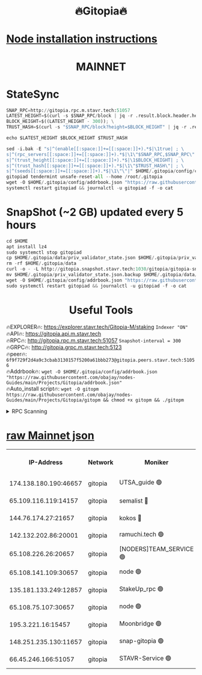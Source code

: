 <h1 align="center"> 🔥Gitopia🔥</h1>

[Node installation instructions](https://github.com/obajay/nodes-Guides/tree/main/Projects/Gitopia)
=

<h1 align="center"> MAINNET</h1>

# StateSync
```python
SNAP_RPC=http://gitopia.rpc.m.stavr.tech:51057
LATEST_HEIGHT=$(curl -s $SNAP_RPC/block | jq -r .result.block.header.height); \
BLOCK_HEIGHT=$((LATEST_HEIGHT - 300)); \
TRUST_HASH=$(curl -s "$SNAP_RPC/block?height=$BLOCK_HEIGHT" | jq -r .result.block_id.hash)

echo $LATEST_HEIGHT $BLOCK_HEIGHT $TRUST_HASH

sed -i.bak -E "s|^(enable[[:space:]]+=[[:space:]]+).*$|\1true| ; \
s|^(rpc_servers[[:space:]]+=[[:space:]]+).*$|\1\"$SNAP_RPC,$SNAP_RPC\"| ; \
s|^(trust_height[[:space:]]+=[[:space:]]+).*$|\1$BLOCK_HEIGHT| ; \
s|^(trust_hash[[:space:]]+=[[:space:]]+).*$|\1\"$TRUST_HASH\"| ; \
s|^(seeds[[:space:]]+=[[:space:]]+).*$|\1\"\"|" $HOME/.gitopia/config/config.toml
gitopiad tendermint unsafe-reset-all --home /root/.gitopia
wget -O $HOME/.gitopia/config/addrbook.json "https://raw.githubusercontent.com/obajay/nodes-Guides/main/Projects/Gitopia/addrbook.json"
systemctl restart gitopiad && journalctl -u gitopiad -f -o cat
```
# SnapShot (~2 GB) updated every 5 hours
```python
cd $HOME
apt install lz4
sudo systemctl stop gitopiad
cp $HOME/.gitopia/data/priv_validator_state.json $HOME/.gitopia/priv_validator_state.json.backup
rm -rf $HOME/.gitopia/data
curl -o - -L http://gitopia.snapshot.stavr.tech:1030/gitopia/gitopia-snap.tar.lz4 | lz4 -c -d - | tar -x -C $HOME/.gitopia --strip-components 2
mv $HOME/.gitopia/priv_validator_state.json.backup $HOME/.gitopia/data/priv_validator_state.json
wget -O $HOME/.gitopia/config/addrbook.json "https://raw.githubusercontent.com/obajay/nodes-Guides/main/Projects/Gitopia/addrbook.json"
sudo systemctl restart gitopiad && journalctl -u gitopiad -f -o cat
```
 <h1 align="center"> Useful Tools</h1>

🔥EXPLORER🔥:      https://explorer.stavr.tech/Gitopia-M/staking  `Indexer "ON"` \
🔥API🔥: 			 		 https://gitopia.api.m.stavr.tech \
🔥RPC🔥:           http://gitopia.rpc.m.stavr.tech:51057              `Snapshot-interval = 300` \
🔥GRPC🔥:          http://gitopia.grpc.m.stavr.tech:5123 \
🔥peer🔥:					 `6f9f729f2d4a9c3cbab3130157f5200a61bbb273@gitopia.peers.stavr.tech:51056` \
🔥Addrbook🔥:    ```wget -O $HOME/.gitopia/config/addrbook.json "https://raw.githubusercontent.com/obajay/nodes-Guides/main/Projects/Gitopia/addrbook.json"``` \
🔥Auto_install script🔥: ```wget -O gitopm https://raw.githubusercontent.com/obajay/nodes-Guides/main/Projects/Gitopia/gitopm && chmod +x gitopm && ./gitopm```


<details>
<summary>RPC Scanning</summary>

<h2 align="center"> We scan nodes in real time every 4 hours. And we provide the final result of RPC endpoints.
We cannot influence the operation of these nodes in any way. </h2>


```python
If Voting Power is higher than 0 --> then the Node is a validator of the network and may be subject to attack and be a potential threat to the chain.
```
```python
We marked such validators with a red symbol
```

</details>

[raw Mainnet json](https://rpc-check.gitopm.stavr.tech/gitopm/rpc-gitopm-result.json)
=

<table><tr><th>IP-Address</th><th>Network</th><th>Moniker</th><th>Latest Block Height</th><th>Earliest Block Height</th><th>Catching Up</th><th>Voting Power</th><th>Scan Time</th></tr><tr><td>174.138.180.190:46657</td><td>gitopia</td><td>UTSA_guide 🟢</td><td>9657008</td><td>6071990</td><td>False</td><td>0</td><td>2023-11-25T14:51:15.359708635UTC</td></tr><tr><td>65.109.116.119:14157</td><td>gitopia</td><td>semalist 🔴</td><td>9657012</td><td>6071990</td><td>False</td><td>428551</td><td>2023-11-25T14:51:20.373213248UTC</td></tr><tr><td>144.76.174.27:21657</td><td>gitopia</td><td>kokos 🔴</td><td>9657029</td><td>6071990</td><td>False</td><td>936373</td><td>2023-11-25T14:51:46.807604114UTC</td></tr><tr><td>142.132.202.86:20001</td><td>gitopia</td><td>ramuchi.tech 🟢</td><td>9657027</td><td>6548337</td><td>False</td><td>0</td><td>2023-11-25T14:51:44.147822667UTC</td></tr><tr><td>65.108.226.26:20657</td><td>gitopia</td><td>[NODERS]TEAM_SERVICE 🟢</td><td>9657041</td><td>6846001</td><td>False</td><td>0</td><td>2023-11-25T14:52:05.937651225UTC</td></tr><tr><td>65.108.141.109:30657</td><td>gitopia</td><td>node 🟢</td><td>9657027</td><td>6931333</td><td>False</td><td>0</td><td>2023-11-25T14:51:43.596287748UTC</td></tr><tr><td>135.181.133.249:12857</td><td>gitopia</td><td>StakeUp_rpc 🟢</td><td>9657028</td><td>8010001</td><td>False</td><td>0</td><td>2023-11-25T14:51:44.499774331UTC</td></tr><tr><td>65.108.75.107:30657</td><td>gitopia</td><td>node 🟢</td><td>9657037</td><td>8802845</td><td>False</td><td>0</td><td>2023-11-25T14:51:59.419226937UTC</td></tr><tr><td>195.3.221.16:15457</td><td>gitopia</td><td>Moonbridge 🟢</td><td>9657014</td><td>9388094</td><td>False</td><td>0</td><td>2023-11-25T14:51:22.808284488UTC</td></tr><tr><td>148.251.235.130:11657</td><td>gitopia</td><td>snap-gitopia 🟢</td><td>9657027</td><td>9516001</td><td>False</td><td>0</td><td>2023-11-25T14:51:43.842901600UTC</td></tr><tr><td>66.45.246.166:51057</td><td>gitopia</td><td>STAVR-Service 🟢</td><td>9657007</td><td>9655001</td><td>False</td><td>0</td><td>2023-11-25T14:51:20.034163517UTC</td></tr></table>

